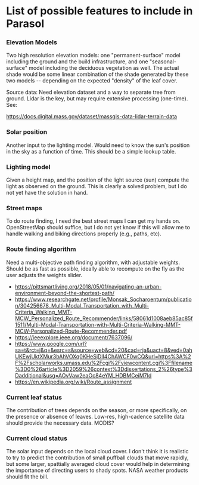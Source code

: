 # List of possible features to include in Parasol

### Elevation Models

Two high resolution elevation models: one "permanent-surface" model including
the ground and the build infrastructure, and one "seasonal-surface" model
including the deciduous vegetation as well.  The actual shade would be some
linear combination of the shade generated by these two models -- depending on
the expected "density" of the leaf cover.

Source data: Need elevation dataset and a way to separate tree from ground.
Lidar is the key, but may require extensive processing (one-time). See: 

https://docs.digital.mass.gov/dataset/massgis-data-lidar-terrain-data


### Solar position

Another input to the lighting model. Would need to know the sun's position in
the sky as a function of time. This should be a simple lookup table.


### Lighting model

Given a height map, and the position of the light source (sun) compute the
light as observed on the ground. This is clearly a solved problem, but I do not
yet have the solution in hand.


### Street maps

To do route finding, I need the best street maps I can get my hands on.
OpenStreetMap should suffice, but I do not yet know if this will allow me to
handle walking and biking directions properly (e.g., paths, etc).


### Route finding algorithm

Need a multi-objective path finding algorithm, with adjustable weights. Should
be as fast as possible, ideally able to recompute on the fly as the user
adjusts the weights slider.

+ https://pittsmartliving.org/2018/05/01/navigating-an-urban-environment-beyond-the-shortest-path/
+ https://www.researchgate.net/profile/Monsak_Socharoentum/publication/304256678_Multi-Modal_Transportation_with_Multi-Criteria_Walking_MMT-MCW_Personalized_Route_Recommender/links/58061d1008aeb85ac85f1511/Multi-Modal-Transportation-with-Multi-Criteria-Walking-MMT-MCW-Personalized-Route-Recommender.pdf
+ https://ieeexplore.ieee.org/document/7637096/
+ https://www.google.com/url?sa=t&rct=j&q=&esrc=s&source=web&cd=20&cad=rja&uact=8&ved=0ahUKEwjUktXMur3bAhVOXq0KHeSjDlI4ChAWCF0wCQ&url=https%3A%2F%2Fscholarworks.umass.edu%2Fcgi%2Fviewcontent.cgi%3Ffilename%3D0%26article%3D2059%26context%3Ddissertations_2%26type%3Dadditional&usg=AOvVaw2eaOc84eYM_HDBMCeiM7Id
+ https://en.wikipedia.org/wiki/Route_assignment


### Current leaf status

The contribution of trees depends on the season, or more specifically, on the
presence or absence of leaves. Low-res, high-cadence satellite data should
provide the necessary data. MODIS?


### Current cloud status

The solar input depends on the local cloud cover. I don't think it is realistic
to try to predict the contribution of small puffball clouds that move rapidly,
but some larger, spattially averaged cloud cover would help in determining the
importance of directing users to shady spots. NASA weather products should fit
the bill.

